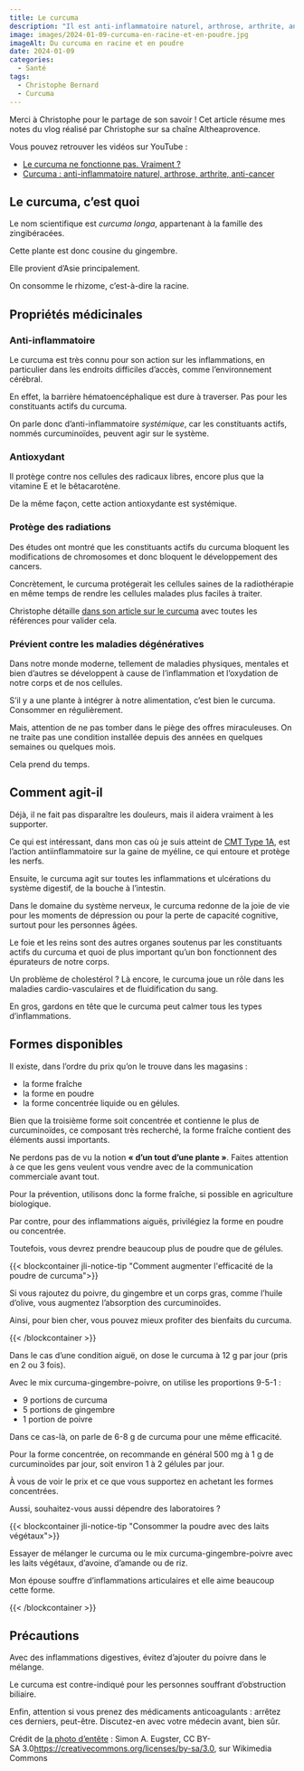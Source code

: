 ```yaml
---
title: Le curcuma
description: "Il est anti-inflammatoire naturel, arthrose, arthrite, anti-cancer. Cette épice est très connue. Nous allons comprendre ce qu’il en retourne dans cette prise de notes."
image: images/2024-01-09-curcuma-en-racine-et-en-poudre.jpg
imageAlt: Du curcuma en racine et en poudre
date: 2024-01-09
categories:
  - Santé
tags:
  - Christophe Bernard
  - Curcuma
---
```


Merci à Christophe pour le partage de son savoir !
Cet article résume mes notes du vlog réalisé par Christophe sur sa chaîne Altheaprovence.

<!-- more -->

Vous pouvez retrouver les vidéos sur YouTube :

- [Le curcuma ne fonctionne pas. Vraiment ?](https://www.youtube.com/watch?v=470TPwOrPB8)
- [Curcuma : anti-inflammatoire naturel, arthrose, arthrite, anti-cancer](https://www.youtube.com/watch?v=lYbLzEwR48s)

## Le curcuma, c’est quoi

Le nom scientifique est _curcuma longa_, appartenant à la famille des zingibéracées.

Cette plante est donc cousine du gingembre.

Elle provient d’Asie principalement.

On consomme le rhizome, c’est-à-dire la racine.

## Propriétés médicinales

### Anti-inflammatoire

Le curcuma est très connu pour son action sur les inflammations, en particulier dans les endroits difficiles d’accès, comme l’environnement cérébral.

En effet, la barrière hématoencéphalique est dure à traverser. Pas pour les constituants actifs du curcuma.

On parle donc d’anti-inflammatoire _systémique_, car les constituants actifs, nommés curcuminoïdes, peuvent agir sur le système.

### Antioxydant

Il protège contre nos cellules des radicaux libres, encore plus que la vitamine E et le bêtacarotène.

De la même façon, cette action antioxydante est systémique.

### Protège des radiations

Des études ont montré que les constituants actifs du curcuma bloquent les modifications de chromosomes et donc bloquent le développement des cancers.

Concrètement, le curcuma protégerait les cellules saines de la radiothérapie en même temps de rendre les cellules malades plus faciles à traiter.

Christophe détaille [dans son article sur le curcuma](https://www.altheaprovence.com/curcuma-longa-puissant-anti-inflammatoire-et-antioxydant/) avec toutes les références pour valider cela.

### Prévient contre les maladies dégénératives

Dans notre monde moderne, tellement de maladies physiques, mentales et bien d’autres se développent à cause de l’inflammation et l’oxydation de notre corps et de nos cellules.

S’il y a une plante à intégrer à notre alimentation, c’est bien le curcuma. Consommer en régulièrement.

Mais, attention de ne pas tomber dans le piège des offres miraculeuses. On ne traite pas une condition installée depuis des années en quelques semaines ou quelques mois.

Cela prend du temps.

## Comment agit-il

Déjà, il ne fait pas disparaître les douleurs, mais il aidera vraiment à les supporter.

Ce qui est intéressant, dans mon cas où je suis atteint de [CMT Type 1A](https://www.mda.org/disease/charcot-marie-tooth/types/cmt1), est l’action antiinflammatoire sur la gaine de myéline, ce qui entoure et protège les nerfs.

Ensuite, le curcuma agit sur toutes les inflammations et ulcérations du système digestif, de la bouche à l’intestin.

Dans le domaine du système nerveux, le curcuma redonne de la joie de vie pour les moments de dépression ou pour la perte de capacité cognitive, surtout pour les personnes âgées.

Le foie et les reins sont des autres organes soutenus par les constituants actifs du curcuma et quoi de plus important qu’un bon fonctionnent des épurateurs de notre corps.

Un problème de cholestérol ? Là encore, le curcuma joue un rôle dans les maladies cardio-vasculaires et de fluidification du sang.

En gros, gardons en tête que le curcuma peut calmer tous les types d’inflammations.

## Formes disponibles

Il existe, dans l’ordre du prix qu’on le trouve dans les magasins :

- la forme fraîche
- la forme en poudre
- la forme concentrée liquide ou en gélules.

Bien que la troisième forme soit concentrée et contienne le plus de curcuminoïdes, ce composant très recherché, la forme fraîche contient des éléments aussi importants.

Ne perdons pas de vu la notion **« d’un tout d’une plante »**. Faites attention à ce que les gens veulent vous vendre avec de la communication commerciale avant tout.

Pour la prévention, utilisons donc la forme fraîche, si possible en agriculture biologique.

Par contre, pour des inflammations aiguës, privilégiez la forme en poudre ou concentrée.

Toutefois, vous devrez prendre beaucoup plus de poudre que de gélules.

{{< blockcontainer jli-notice-tip "Comment augmenter l'efficacité de la poudre de curcuma">}}

Si vous rajoutez du poivre, du gingembre et un corps gras, comme l’huile d’olive, vous augmentez l’absorption des curcuminoïdes.

Ainsi, pour bien cher, vous pouvez mieux profiter des bienfaits du curcuma.

{{< /blockcontainer >}}

Dans le cas d’une condition aiguë, on dose le curcuma à 12 g par jour (pris en 2 ou 3 fois).

Avec le mix curcuma-gingembre-poivre, on utilise les proportions 9-5-1 :

- 9 portions de curcuma
- 5 portions de gingembre
- 1 portion de poivre

Dans ce cas-là, on parle de 6-8 g de curcuma pour une même efficacité.

Pour la forme concentrée, on recommande en général 500 mg à 1 g de curcuminoïdes par jour, soit environ 1 à 2 gélules par jour.

À vous de voir le prix et ce que vous supportez en achetant les formes concentrées.

Aussi, souhaitez-vous aussi dépendre des laboratoires ?

{{< blockcontainer jli-notice-tip "Consommer la poudre avec des laits végétaux">}}

Essayer de mélanger le curcuma ou le mix curcuma-gingembre-poivre avec les laits végétaux, d’avoine, d’amande ou de riz.

Mon épouse souffre d’inflammations articulaires et elle aime beaucoup cette forme.

{{< /blockcontainer >}}

## Précautions

Avec des inflammations digestives, évitez d’ajouter du poivre dans le mélange.

Le curcuma est contre-indiqué pour les personnes souffrant d’obstruction biliaire.

Enfin, attention si vous prenez des médicaments anticoagulants : arrêtez ces derniers, peut-être. Discutez-en avec votre médecin avant, bien sûr.

Crédit de [la photo d’entête](https://commons.wikimedia.org/wiki/File:Curcuma_longa_roots.jpg) : Simon A. Eugster, CC BY-SA 3.0<https://creativecommons.org/licenses/by-sa/3.0>, sur Wikimedia Commons
